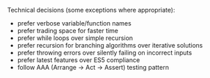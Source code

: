 Technical decisions (some exceptions where appropriate):
- prefer verbose variable/function names
- prefer trading space for faster time
- prefer while loops over simple recursion
- prefer recursion for branching algorithms over iterative solutions
- prefer throwing errors over silently failing on incorrect inputs
- prefer latest features over ES5 compliance
- follow AAA (Arrange -> Act -> Assert) testing pattern
